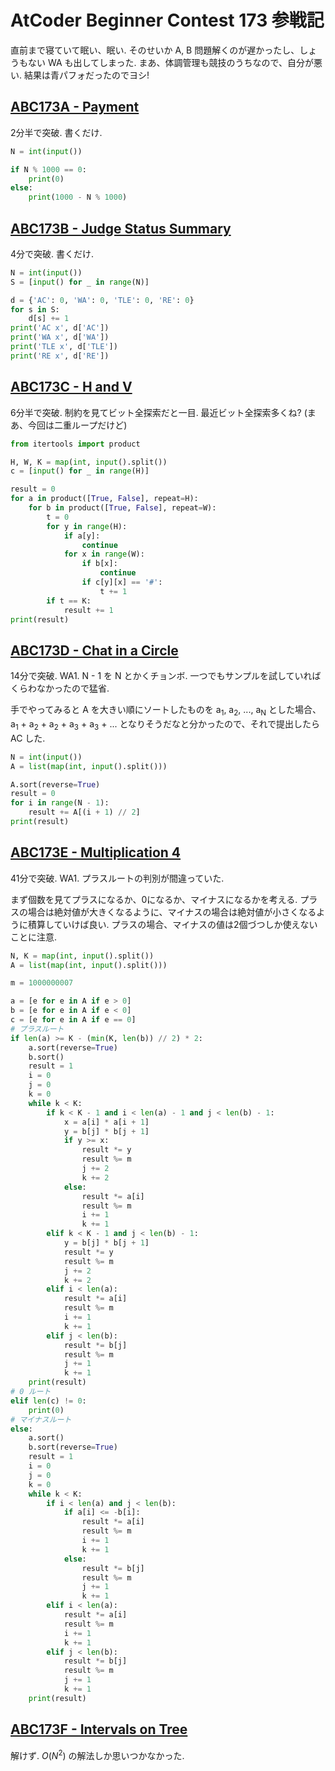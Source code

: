 # AtCoder Beginner Contest 173 参戦記

直前まで寝ていて眠い、眠い. そのせいか A, B 問題解くのが遅かったし、しょうもない WA も出してしまった. まあ、体調管理も競技のうちなので、自分が悪い. 結果は青パフォだったのでヨシ!

## [ABC173A - Payment](https://atcoder.jp/contests/abc173/tasks/abc173_a)

2分半で突破. 書くだけ.

```python
N = int(input())

if N % 1000 == 0:
    print(0)
else:
    print(1000 - N % 1000)
```

## [ABC173B - Judge Status Summary](https://atcoder.jp/contests/abc173/tasks/abc173_b)

4分で突破. 書くだけ.

```python
N = int(input())
S = [input() for _ in range(N)]

d = {'AC': 0, 'WA': 0, 'TLE': 0, 'RE': 0}
for s in S:
    d[s] += 1
print('AC x', d['AC'])
print('WA x', d['WA'])
print('TLE x', d['TLE'])
print('RE x', d['RE'])
```

## [ABC173C - H and V](https://atcoder.jp/contests/abc173/tasks/abc173_c)

6分半で突破. 制約を見てビット全探索だと一目. 最近ビット全探索多くね? (まあ、今回は二重ループだけど)

```python
from itertools import product

H, W, K = map(int, input().split())
c = [input() for _ in range(H)]

result = 0
for a in product([True, False], repeat=H):
    for b in product([True, False], repeat=W):
        t = 0
        for y in range(H):
            if a[y]:
                continue
            for x in range(W):
                if b[x]:
                    continue
                if c[y][x] == '#':
                    t += 1
        if t == K:
            result += 1
print(result)
```

## [ABC173D - Chat in a Circle](https://atcoder.jp/contests/abc173/tasks/abc173_d)

14分で突破. WA1. N - 1 を N とかくチョンボ. 一つでもサンプルを試していればくらわなかったので猛省.

手でやってみると A を大きい順にソートしたものを a<sub>1</sub>, a<sub>2</sub>, ..., a<sub>N</sub> とした場合、a<sub>1</sub> + a<sub>2</sub> + a<sub>2</sub> + a<sub>3</sub> + a<sub>3</sub> + ... となりそうだなと分かったので、それで提出したら AC した.

```python
N = int(input())
A = list(map(int, input().split()))

A.sort(reverse=True)
result = 0
for i in range(N - 1):
    result += A[(i + 1) // 2]
print(result)
```

## [ABC173E - Multiplication 4](https://atcoder.jp/contests/abc173/tasks/abc173_e)

41分で突破. WA1. プラスルートの判別が間違っていた.

まず個数を見てプラスになるか、0になるか、マイナスになるかを考える. プラスの場合は絶対値が大きくなるように、マイナスの場合は絶対値が小さくなるように積算していけば良い. プラスの場合、マイナスの値は2個づつしか使えないことに注意.

```python
N, K = map(int, input().split())
A = list(map(int, input().split()))

m = 1000000007

a = [e for e in A if e > 0]
b = [e for e in A if e < 0]
c = [e for e in A if e == 0]
# プラスルート
if len(a) >= K - (min(K, len(b)) // 2) * 2:
    a.sort(reverse=True)
    b.sort()
    result = 1
    i = 0
    j = 0
    k = 0
    while k < K:
        if k < K - 1 and i < len(a) - 1 and j < len(b) - 1:
            x = a[i] * a[i + 1]
            y = b[j] * b[j + 1]
            if y >= x:
                result *= y
                result %= m
                j += 2
                k += 2
            else:
                result *= a[i]
                result %= m
                i += 1
                k += 1
        elif k < K - 1 and j < len(b) - 1:
            y = b[j] * b[j + 1]
            result *= y
            result %= m
            j += 2
            k += 2
        elif i < len(a):
            result *= a[i]
            result %= m
            i += 1
            k += 1
        elif j < len(b):
            result *= b[j]
            result %= m
            j += 1
            k += 1
    print(result)
# 0 ルート
elif len(c) != 0:
    print(0)
# マイナスルート
else:
    a.sort()
    b.sort(reverse=True)
    result = 1
    i = 0
    j = 0
    k = 0
    while k < K:
        if i < len(a) and j < len(b):
            if a[i] <= -b[i]:
                result *= a[i]
                result %= m
                i += 1
                k += 1
            else:
                result *= b[j]
                result %= m
                j += 1
                k += 1
        elif i < len(a):
            result *= a[i]
            result %= m
            i += 1
            k += 1
        elif j < len(b):
            result *= b[j]
            result %= m
            j += 1
            k += 1
    print(result)
```

## [ABC173F - Intervals on Tree](https://atcoder.jp/contests/abc173/tasks/abc173_f)

解けず. *O*(*N*<sup>2</sup>) の解法しか思いつかなかった.
